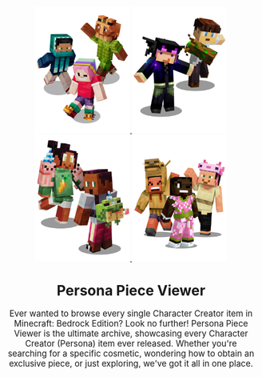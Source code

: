 <p align="center">
   <a href="https://github.com/BehaviorPack/Bedrock-Viewer/">
      <span style="display: inline-block;">
         <img src="https://github.com/BehaviorPack/Bedrock-Viewer/blob/main/marketplace/artpiece1.png" width="190" height="253">
      </span>
      <span style="display: inline-block;">
         <img src="https://github.com/BehaviorPack/Bedrock-Viewer/blob/main/marketplace/artpiece4.png" width="190" height="253">
      </span>
      <span style="display: inline-block;">
         <img src="https://github.com/BehaviorPack/Bedrock-Viewer/blob/main/marketplace/artpiece3.png" width="190" height="253">
      </span>
      <span style="display: inline-block;">
         <img src="https://github.com/BehaviorPack/Bedrock-Viewer/blob/main/marketplace/artpiece2.png" width="190" height="253">
      </span>
   </a>
  <div align="center">
   <h1>Persona Piece Viewer</h1>
   <p style="font-size: 1.2em;">
      Ever wanted to browse every single Character Creator item in Minecraft: Bedrock Edition? Look no further! Persona Piece Viewer is the ultimate archive, showcasing every Character Creator (Persona) item ever released. Whether you're searching for a specific cosmetic, wondering how to obtain an exclusive piece, or just exploring, we've got it all in one place.
   </p>
</div>
